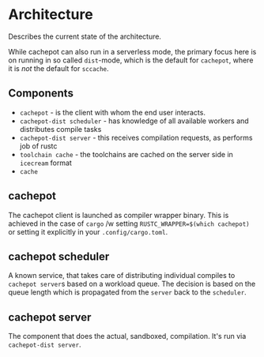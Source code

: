 # Architecture

Describes the current state of the architecture.

While cachepot can also run in a serverless mode, the primary focus here is on running
in so called `dist`-mode, which is the default for `cachepot`, where it is _not_ the default for `sccache`.

## Components

* `cachepot` - is the client with whom the end user interacts.
* `cachepot-dist scheduler` - has knowledge of all available workers and distributes compile tasks
* `cachepot-dist server` - this receives compilation requests, as performs job of rustc
* `toolchain cache` - the toolchains are cached on the server side in `icecream` format
* `cache`


## cachepot

The cachepot client is launched as compiler wrapper binary.
This is achieved in the case of `cargo` /w setting `RUSTC_WRAPPER=$(which cachepot)` or
setting it explicitly in your `.config/cargo.toml`.

## cachepot scheduler

A known service, that takes care of distributing individual compiles to `cachepot server`s
based on a workload queue. The decision is based on the queue length which is propagated
from the `server` back to the `scheduler`.

## cachepot server

The component that does the actual, sandboxed, compilation.
It's run via `cachepot-dist server`.
